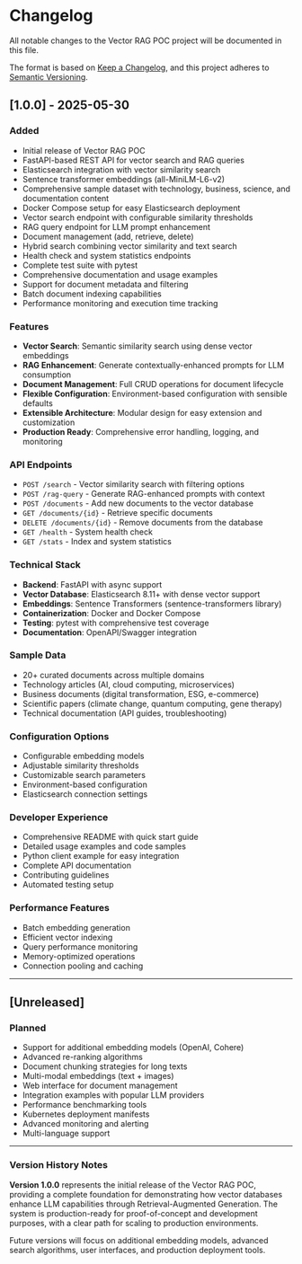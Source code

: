 # Changelog

All notable changes to the Vector RAG POC project will be documented in this file.

The format is based on [Keep a Changelog](https://keepachangelog.com/en/1.0.0/),
and this project adheres to [Semantic Versioning](https://semver.org/spec/v2.0.0.html).

## [1.0.0] - 2025-05-30

### Added
- Initial release of Vector RAG POC
- FastAPI-based REST API for vector search and RAG queries
- Elasticsearch integration with vector similarity search
- Sentence transformer embeddings (all-MiniLM-L6-v2)
- Comprehensive sample dataset with technology, business, science, and documentation content
- Docker Compose setup for easy Elasticsearch deployment
- Vector search endpoint with configurable similarity thresholds
- RAG query endpoint for LLM prompt enhancement
- Document management (add, retrieve, delete)
- Hybrid search combining vector similarity and text search
- Health check and system statistics endpoints
- Complete test suite with pytest
- Comprehensive documentation and usage examples
- Support for document metadata and filtering
- Batch document indexing capabilities
- Performance monitoring and execution time tracking

### Features
- **Vector Search**: Semantic similarity search using dense vector embeddings
- **RAG Enhancement**: Generate contextually-enhanced prompts for LLM consumption
- **Document Management**: Full CRUD operations for document lifecycle
- **Flexible Configuration**: Environment-based configuration with sensible defaults
- **Extensible Architecture**: Modular design for easy extension and customization
- **Production Ready**: Comprehensive error handling, logging, and monitoring

### API Endpoints
- `POST /search` - Vector similarity search with filtering options
- `POST /rag-query` - Generate RAG-enhanced prompts with context
- `POST /documents` - Add new documents to the vector database
- `GET /documents/{id}` - Retrieve specific documents
- `DELETE /documents/{id}` - Remove documents from the database
- `GET /health` - System health check
- `GET /stats` - Index and system statistics

### Technical Stack
- **Backend**: FastAPI with async support
- **Vector Database**: Elasticsearch 8.11+ with dense vector support
- **Embeddings**: Sentence Transformers (sentence-transformers library)
- **Containerization**: Docker and Docker Compose
- **Testing**: pytest with comprehensive test coverage
- **Documentation**: OpenAPI/Swagger integration

### Sample Data
- 20+ curated documents across multiple domains
- Technology articles (AI, cloud computing, microservices)
- Business documents (digital transformation, ESG, e-commerce)
- Scientific papers (climate change, quantum computing, gene therapy)
- Technical documentation (API guides, troubleshooting)

### Configuration Options
- Configurable embedding models
- Adjustable similarity thresholds
- Customizable search parameters
- Environment-based configuration
- Elasticsearch connection settings

### Developer Experience
- Comprehensive README with quick start guide
- Detailed usage examples and code samples
- Python client example for easy integration
- Complete API documentation
- Contributing guidelines
- Automated testing setup

### Performance Features
- Batch embedding generation
- Efficient vector indexing
- Query performance monitoring
- Memory-optimized operations
- Connection pooling and caching

---

## [Unreleased]

### Planned
- Support for additional embedding models (OpenAI, Cohere)
- Advanced re-ranking algorithms
- Document chunking strategies for long texts
- Multi-modal embeddings (text + images)
- Web interface for document management
- Integration examples with popular LLM providers
- Performance benchmarking tools
- Kubernetes deployment manifests
- Advanced monitoring and alerting
- Multi-language support

---

### Version History Notes

**Version 1.0.0** represents the initial release of the Vector RAG POC, providing a complete foundation for demonstrating how vector databases enhance LLM capabilities through Retrieval-Augmented Generation. The system is production-ready for proof-of-concept and development purposes, with a clear path for scaling to production environments.

Future versions will focus on additional embedding models, advanced search algorithms, user interfaces, and production deployment tools.